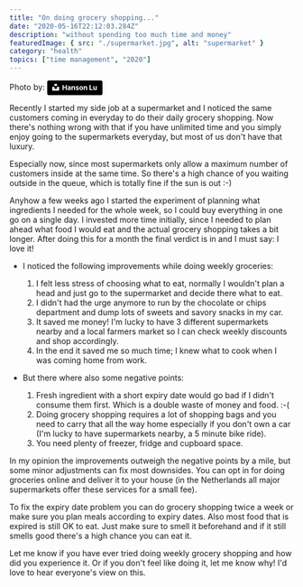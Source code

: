 ```yaml
---
title: "On doing grocery shopping..."
date: "2020-05-16T22:12:03.284Z"
description: "without spending too much time and money"
featuredImage: { src: "./supermarket.jpg", alt: "supermarket" }
category: "health"
topics: ["time management", "2020"]
---
```


Photo by:
    <a style="background-color:black;color:white;text-decoration:none;padding:4px 6px;font-family:-apple-system, BlinkMacSystemFont, &quot;San Francisco&quot;, &quot;Helvetica Neue&quot;, Helvetica, Ubuntu, Roboto, Noto, &quot;Segoe UI&quot;, Arial, sans-serif;font-size:12px;font-weight:bold;line-height:1.2;display:inline-block;border-radius:3px" href="https://unsplash.com/@hansonluu?utm_medium=referral&amp;utm_campaign=photographer-credit&amp;utm_content=creditBadge" target="_blank" rel="noopener noreferrer" title="Download free do whatever you want high-resolution photos from Ocean Ng"><span style="display:inline-block;padding:2px 3px"><svg xmlns="http://www.w3.org/2000/svg" style="height:12px;width:auto;position:relative;vertical-align:middle;top:-2px;fill:white" viewBox="0 0 32 32"><title>unsplash-logo</title><path d="M10 9V0h12v9H10zm12 5h10v18H0V14h10v9h12v-9z"></path></svg></span><span style="display:inline-block;padding:2px 3px">Hanson Lu</span></a>

Recently I started my side job at a supermarket and I noticed the same customers coming in everyday to do their daily grocery shopping. Now there's nothing wrong with that if you have unlimited time and you simply enjoy going to the supermarkets everyday, but most of us don't have that luxury.

Especially now, since most supermarkets only allow a maximum number of customers inside at the same time. So there's a high chance of you waiting outside in the queue, which is totally fine if the sun is out :-)

Anyhow a few weeks ago I started the experiment of planning what ingredients I needed for the whole week, so I could buy everything in one go on a single day. I invested more time initially, since I needed to plan ahead what food I would eat and the actual grocery shopping takes a bit longer. After doing this for a month the final verdict is in and I must say: I love it!

- I noticed the following improvements while doing weekly groceries:
 
  1. I felt less stress of choosing what to eat, normally I wouldn't plan a head and just go to the supermarket and decide there what to eat.
  2. I didn't had the urge anymore to run by the chocolate or chips department and dump lots of sweets and savory snacks in my car.
   3. It saved me money! I'm lucky to have 3 different supermarkets nearby and a local farmers market so I can check weekly discounts and shop accordingly. 
   4. In the end it saved me so much time; I knew what to cook when I was coming home from work.


- But there where also some negative points:

   1. Fresh ingredient with a short expiry date would go bad if I didn't consume them first. Which is a double waste of money and food. :-(
   2. Doing grocery shopping requires a lot of shopping bags and you need to carry that all the way home especially if you don't own a car (I'm lucky to have supermarkets nearby, a 5 minute bike ride).
   3. You need plenty of freezer, fridge and cupboard space.

In my opinion the improvements outweigh the negative points by a mile, but some minor adjustments can fix most downsides. You can opt in for doing groceries online and deliver it to your house (in the Netherlands all major supermarkets offer these services for a small fee).

To fix the expiry date problem you can do grocery shopping twice a week or make sure you plan meals according to expiry dates. Also most food that is expired is still OK to eat. Just make sure to smell it beforehand and if it still smells good there's a high chance you can eat it.

Let me know if you have ever tried doing weekly grocery shopping and how did you experience it. Or if you don't feel like doing it, let me know why! I'd love to hear everyone's view on this. 